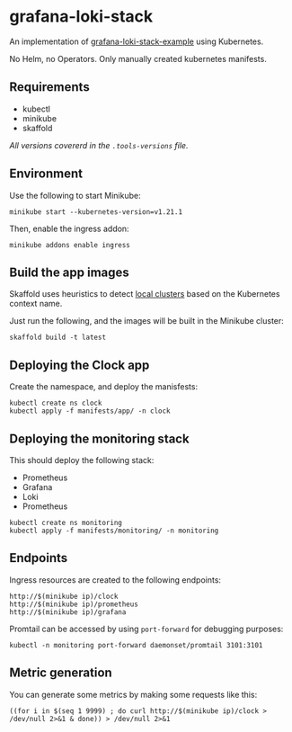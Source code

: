 # grafana-loki-stack
An implementation of [grafana-loki-stack-example](https://github.com/GusAntoniassi/grafana-loki-stack-example) using Kubernetes.

No Helm, no Operators. Only manually created kubernetes manifests.

## Requirements
- kubectl
- minikube
- skaffold

*All versions covererd in the `.tools-versions` file.*
## Environment
Use the following to start Minikube:
```
minikube start --kubernetes-version=v1.21.1
```
Then, enable the ingress addon:
```
minikube addons enable ingress
```

## Build the app images
Skaffold uses heuristics to detect [local clusters](https://skaffold.dev/docs/environment/local-cluster/#auto-detection) based on the Kubernetes context name.

Just run the following, and the images will be built in the Minikube cluster:
```
skaffold build -t latest
```

## Deploying the Clock app
Create the namespace, and deploy the manisfests:
```
kubectl create ns clock
kubectl apply -f manifests/app/ -n clock
```

## Deploying the monitoring stack
This should deploy the following stack:
- Prometheus
- Grafana
- Loki
- Prometheus
```
kubectl create ns monitoring
kubectl apply -f manifests/monitoring/ -n monitoring
```

## Endpoints
Ingress resources are created to the following endpoints:
```
http://$(minikube ip)/clock
http://$(minikube ip)/prometheus
http://$(minikube ip)/grafana
```
Promtail can be accessed by using `port-forward` for debugging purposes:
```
kubectl -n monitoring port-forward daemonset/promtail 3101:3101

```

## Metric generation
You can generate some metrics by making some requests like this:
```
((for i in $(seq 1 9999) ; do curl http://$(minikube ip)/clock > /dev/null 2>&1 & done)) > /dev/null 2>&1
```
